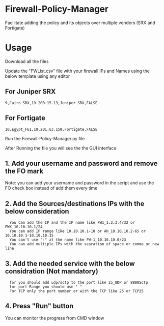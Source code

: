 # Firewall-Policy-Manager
Facilitate adding the policy and its objects over multiple vendors (SRX and Fortigate) 


# Usage
 
 Download all the files
 
Update the "FWList.csv" file with your firewall IPs and Names using the below template using any editor
 
## For Juniper SRX
 
    9,Cairo_SRX,10.200.15.13,Juniper_SRX,FALSE
 
## For Fortigate
 
    10,Egypt_FG1,10.201.63.158,Fortigate,FALSE


Run the Firewall-Policy-Manager.py file


 After Running the file you will see the the GUI interface

   ## 1. Add your username and password and remove the FO mark
   Note: you can add your username and password in the script and use the FO check box instead of add them every time
  
   ## 2. Add the Sources/destinations IPs with the below consideration
   
      You Can add the IP and the IP name like FW1_1.2.3.4/32 or FWX_10.10.10.1/24
      You can add IP range like 10.10.10.1-10 or AH_10.10.10.2-65 or 10.10.10.1-10.10.10.15
      You can't use "-" at the name like FW-1_10.10.10.0/23
      You can add multiple IPs with the sepration of space or comma or new line
     
   ## 3. Add the needed service with the below considration (Not mandatory)
     
      for you should add udp/sctp to the port like 25_UDP or 8888ScTp
      for port Range you should use "-"
      For TCP only the port number or with the TCP like 25 or TCP25

   ## 4. Press "Run" button
   You can monitor the progress from CMD window
